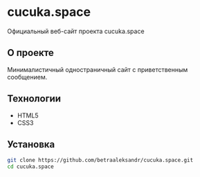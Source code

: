 # cucuka.space

Официальный веб-сайт проекта cucuka.space

## О проекте

Минималистичный одностраничный сайт с приветственным сообщением.

## Технологии

- HTML5
- CSS3

## Установка

```bash
git clone https://github.com/betraaleksandr/cucuka.space.git
cd cucuka.space
``` 
